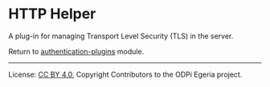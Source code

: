 <!-- SPDX-License-Identifier: CC-BY-4.0 -->
<!-- Copyright Contributors to the ODPi Egeria project 2019. -->

# HTTP Helper

A plug-in for managing Transport Level Security (TLS) in the server.

Return to [authentication-plugins](..) module.
 
 ----
 License: [CC BY 4.0](https://creativecommons.org/licenses/by/4.0/),
 Copyright Contributors to the ODPi Egeria project.